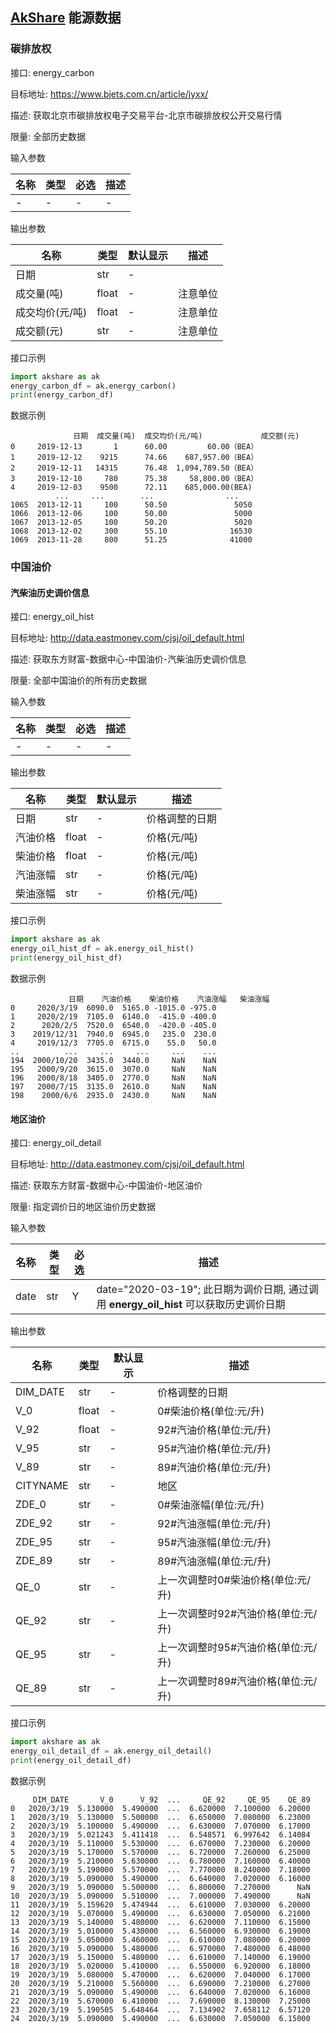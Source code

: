## [AkShare](https://github.com/jindaxiang/akshare) 能源数据

### 碳排放权

接口: energy_carbon

目标地址: https://www.bjets.com.cn/article/jyxx/

描述: 获取北京市碳排放权电子交易平台-北京市碳排放权公开交易行情

限量: 全部历史数据

输入参数

| 名称   | 类型 | 必选 | 描述                                                                              |
| -------- | ---- | ---- | --- |
| - | -  | -    |  -|

输出参数

| 名称          | 类型 | 默认显示 | 描述           |
| --------------- | ----- | -------- | ---------------- |
| 日期     | str   | -        |   |  
| 成交量(吨)     | float   | -        |  注意单位 |  
| 成交均价(元/吨)     | float   | -        | 注意单位  |  
| 成交额(元)     | str   | -        | 注意单位  |  

接口示例

```python
import akshare as ak
energy_carbon_df = ak.energy_carbon()
print(energy_carbon_df)
```

数据示例

```
              日期  成交量(吨)  成交均价(元/吨)             成交额(元)
0     2019-12-13       1      60.00         60.00（BEA）
1     2019-12-12    9215      74.66    687,957.00（BEA）
2     2019-12-11   14315      76.48  1,094,789.50（BEA）
3     2019-12-10     780      75.38     58,800.00（BEA）
4     2019-12-03    9500      72.11    685,000.00(BEA)
          ...     ...        ...                ...
1065  2013-12-11     100      50.50               5050
1066  2013-12-06     100      50.00               5000
1067  2013-12-05     100      50.20               5020
1068  2013-12-02     300      55.10              16530
1069  2013-11-28     800      51.25              41000
```

### 中国油价

#### 汽柴油历史调价信息

接口: energy_oil_hist

目标地址: http://data.eastmoney.com/cjsj/oil_default.html

描述: 获取东方财富-数据中心-中国油价-汽柴油历史调价信息

限量: 全部中国油价的所有历史数据

输入参数

| 名称   | 类型 | 必选 | 描述                                                                              |
| -------- | ---- | ---- | --- |
| - | -  | -    |  -|

输出参数

| 名称          | 类型 | 默认显示 | 描述           |
| --------------- | ----- | -------- | ---------------- |
| 日期     | str   | -        | 价格调整的日期  |  
| 汽油价格     | float   | -        |  价格(元/吨) |  
| 柴油价格     | float   | -        | 价格(元/吨)  |  
| 汽油涨幅     | str   | -        | 价格(元/吨)  |  
| 柴油涨幅     | str   | -        | 价格(元/吨)  |  

接口示例

```python
import akshare as ak
energy_oil_hist_df = ak.energy_oil_hist()
print(energy_oil_hist_df)
```

数据示例

```
             日期    汽油价格    柴油价格    汽油涨幅   柴油涨幅
0     2020/3/19  6090.0  5165.0 -1015.0 -975.0
1     2020/2/19  7105.0  6140.0  -415.0 -400.0
2      2020/2/5  7520.0  6540.0  -420.0 -405.0
3    2019/12/31  7940.0  6945.0   235.0  230.0
4     2019/12/3  7705.0  6715.0    55.0   50.0
..          ...     ...     ...     ...    ...
194  2000/10/20  3435.0  3440.0     NaN    NaN
195   2000/9/20  3615.0  3070.0     NaN    NaN
196   2000/8/18  3405.0  2770.0     NaN    NaN
197   2000/7/15  3135.0  2610.0     NaN    NaN
198    2000/6/6  2935.0  2430.0     NaN    NaN
```

#### 地区油价

接口: energy_oil_detail

目标地址: http://data.eastmoney.com/cjsj/oil_default.html

描述: 获取东方财富-数据中心-中国油价-地区油价

限量: 指定调价日的地区油价历史数据

输入参数

| 名称   | 类型 | 必选 | 描述                                                                              |
| -------- | ---- | ---- | --- |
| date | str  | Y    |  date="2020-03-19"; 此日期为调价日期, 通过调用 **energy_oil_hist** 可以获取历史调价日期|

输出参数

| 名称          | 类型 | 默认显示 | 描述           |
| --------------- | ----- | -------- | ---------------- |
| DIM_DATE     | str   | -        | 价格调整的日期  |  
| V_0     | float   | -        |  0#柴油价格(单位:元/升) |  
| V_92     | float   | -        | 92#汽油价格(单位:元/升)  |  
| V_95     | str   | -        | 95#汽油价格(单位:元/升)  |  
| V_89     | str   | -        | 89#汽油价格(单位:元/升)  |  
| CITYNAME     | str   | -        | 地区  |  
| ZDE_0     | str   | -        | 0#柴油涨幅(单位:元/升)  |  
| ZDE_92     | str   | -        | 92#汽油涨幅(单位:元/升)  |  
| ZDE_95     | str   | -        | 95#汽油涨幅(单位:元/升)  |  
| ZDE_89     | str   | -        | 89#汽油涨幅(单位:元/升)  |  
| QE_0     | str   | -        | 上一次调整时0#柴油价格(单位:元/升)  |  
| QE_92     | str   | -        | 上一次调整时92#汽油价格(单位:元/升)  |  
| QE_95     | str   | -        | 上一次调整时95#汽油价格(单位:元/升)  |  
| QE_89     | str   | -        | 上一次调整时89#汽油价格(单位:元/升)  |  

接口示例

```python
import akshare as ak
energy_oil_detail_df = ak.energy_oil_detail()
print(energy_oil_detail_df)
```

数据示例

```
     DIM_DATE       V_0      V_92  ...     QE_92     QE_95    QE_89
0   2020/3/19  5.130000  5.490000  ...  6.620000  7.100000  6.20000
1   2020/3/19  5.130000  5.500000  ...  6.650000  7.080000  6.23000
2   2020/3/19  5.100000  5.490000  ...  6.630000  7.070000  6.17000
3   2020/3/19  5.021243  5.411418  ...  6.548571  6.997642  6.14084
4   2020/3/19  5.110000  5.530000  ...  6.670000  7.230000  6.20000
5   2020/3/19  5.170000  5.570000  ...  6.720000  7.260000  6.25000
6   2020/3/19  5.210000  5.630000  ...  6.780000  7.160000  6.40000
7   2020/3/19  5.190000  5.570000  ...  7.770000  8.240000  7.18000
8   2020/3/19  5.090000  5.490000  ...  6.640000  7.020000  6.16000
9   2020/3/19  5.090000  5.500000  ...  6.800000  7.270000      NaN
10  2020/3/19  5.090000  5.510000  ...  7.000000  7.490000      NaN
11  2020/3/19  5.159620  5.474944  ...  6.610000  7.030000  6.20000
12  2020/3/19  5.070000  5.490000  ...  6.630000  7.050000  6.21000
13  2020/3/19  5.140000  5.480000  ...  6.620000  7.110000  6.15000
14  2020/3/19  5.010000  5.430000  ...  6.560000  6.930000  6.19000
15  2020/3/19  5.050000  5.460000  ...  6.610000  7.080000  6.20000
16  2020/3/19  5.090000  5.480000  ...  6.970000  7.480000  6.48000
17  2020/3/19  5.150000  5.480000  ...  6.610000  7.140000  6.19000
18  2020/3/19  5.020000  5.410000  ...  6.550000  6.920000  6.18000
19  2020/3/19  5.080000  5.470000  ...  6.620000  7.040000  6.17000
20  2020/3/19  5.210000  5.560000  ...  6.690000  7.210000  6.27000
21  2020/3/19  5.090000  5.490000  ...  6.640000  7.020000  6.16000
22  2020/3/19  5.670000  6.410000  ...  7.690000  8.130000  7.25000
23  2020/3/19  5.190505  5.648464  ...  7.134902  7.658112  6.57120
24  2020/3/19  5.090000  5.490000  ...  6.630000  7.050000  6.15000
```

